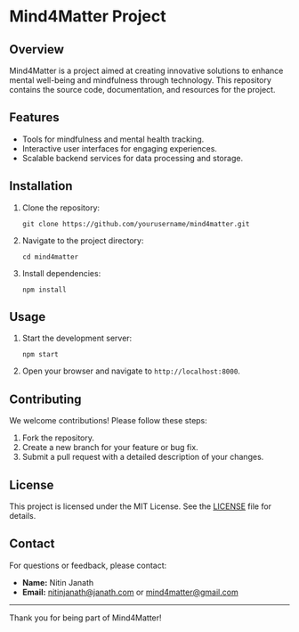 # Mind4Matter Project

## Overview
Mind4Matter is a project aimed at creating innovative solutions to enhance mental well-being and mindfulness through technology. This repository contains the source code, documentation, and resources for the project.

## Features
- Tools for mindfulness and mental health tracking.
- Interactive user interfaces for engaging experiences.
- Scalable backend services for data processing and storage.

## Installation
1. Clone the repository:
    ```
    git clone https://github.com/yourusername/mind4matter.git
    ```
2. Navigate to the project directory:
    ```
    cd mind4matter
    ```
3. Install dependencies:
    ```
    npm install
    ```

## Usage
1. Start the development server:
    ```
    npm start
    ```
2. Open your browser and navigate to `http://localhost:8000`.

## Contributing
We welcome contributions! Please follow these steps:
1. Fork the repository.
2. Create a new branch for your feature or bug fix.
3. Submit a pull request with a detailed description of your changes.

## License
This project is licensed under the MIT License. See the [LICENSE](LICENSE) file for details.

## Contact
For questions or feedback, please contact:
- **Name:** Nitin Janath
- **Email:** nitinjanath@janath.com or mind4matter@gmail.com


---
Thank you for being part of Mind4Matter!